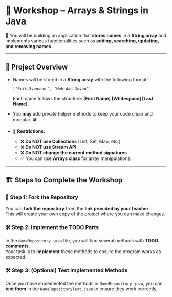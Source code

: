 # 🚀 Workshop – Arrays & Strings in Java

🎯 You will be building an application that **stores names** in a **String array** and implements various functionalities such as **adding, searching, updating, and removing names**.

---

## 📌 Project Overview

- Names will be stored in a **String array** with the following format:
  ```
  ["Erik Svensson", "Mehrdad Javan"]
  ```
  Each name follows the structure: **[First Name] [Whitespace] [Last Name]**.

- You **may** add private helper methods to keep your code clean and modular. 🛠️

- 🚫 **Restrictions:**
   - ❌ **Do NOT use Collections** (List, Set, Map, etc.)
   - ❌ **Do NOT use Stream API**
   - ❌ **Do NOT change the current method signatures**
   - ✅ You can use **Arrays class** for array manipulations.

---

## 🏗️ Steps to Complete the Workshop

### 🔗 Step 1: Fork the Repository
You can **fork the repository** from the **link provided by your teacher**.  
This will create your own copy of the project where you can make changes.

### 🛠️ Step 2: Implement the TODO Parts
In the `NameRepository.java` file, you will find several methods with **TODO comments**.  
Your task is to **implement** these methods to ensure the program works as expected.

### 🛠️ Step 3: (Optional) Test Implemented Methods
Once you have implemented the methods in `NameRepository.java`, you can **test them** in the  `NameRepositoryTest.java` to ensure they work correctly.